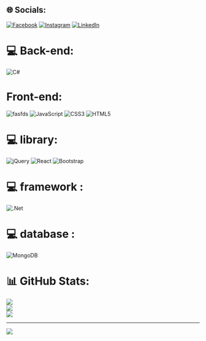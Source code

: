 
## 🌐 Socials:
[![Facebook](https://img.shields.io/badge/Facebook-%231877F2.svg?logo=Facebook&logoColor=white)](https://facebook.com/https://www.facebook.com/mi.bui.923) [![Instagram](https://img.shields.io/badge/Instagram-%23E4405F.svg?logo=Instagram&logoColor=white)](https://instagram.com/https://www.instagram.com/ch.au9658/) [![LinkedIn](https://img.shields.io/badge/LinkedIn-%230077B5.svg?logo=linkedin&logoColor=white)](https://linkedin.com/in/https://www.linkedin.com/in/v%C4%83n-ch%C3%A2u-82163b25b/) 

# 💻 Back-end:
![C#](https://img.shields.io/badge/c%23-%23239120.svg?style=for-the-badge&logo=c-sharp&logoColor=white) 
#  Front-end:
![fasfds]((https://cdn-icons-png.flaticon.com/512/2721/2721616.png))
![JavaScript](https://img.shields.io/badge/javascript-%23323330.svg?style=for-the-badge&logo=javascript&logoColor=%23F7DF1E)
![CSS3](https://img.shields.io/badge/css3-%231572B6.svg?style=for-the-badge&logo=css3&logoColor=white) 
![HTML5](https://img.shields.io/badge/html5-%23E34F26.svg?style=for-the-badge&logo=html5&logoColor=white) 
# 💻 library:
![jQuery](https://img.shields.io/badge/jquery-%230769AD.svg?style=for-the-badge&logo=jquery&logoColor=white) 
![React](https://img.shields.io/badge/react-%2320232a.svg?style=for-the-badge&logo=react&logoColor=%2361DAFB) 
![Bootstrap](https://img.shields.io/badge/bootstrap-%23563D7C.svg?style=for-the-badge&logo=bootstrap&logoColor=white)
# 💻 framework :
![.Net](https://img.shields.io/badge/.NET-5C2D91?style=for-the-badge&logo=.net&logoColor=white) 
# 💻 database :
![MongoDB](https://img.shields.io/badge/MongoDB-%234ea94b.svg?style=for-the-badge&logo=mongodb&logoColor=white)
# 📊 GitHub Stats:
![](https://github-readme-stats.vercel.app/api?username=Chaudz&theme=dark&hide_border=false&include_all_commits=false&count_private=false)<br/>
![](https://github-readme-streak-stats.herokuapp.com/?user=Chaudz&theme=dark&hide_border=false)<br/>
![](https://github-readme-stats.vercel.app/api/top-langs/?username=Chaudz&theme=dark&hide_border=false&include_all_commits=false&count_private=false&layout=compact)

---
[![](https://visitcount.itsvg.in/api?id=Chaudz&icon=0&color=0)](https://visitcount.itsvg.in)

<!-- Proudly created with GPRM ( https://gprm.itsvg.in ) -->
